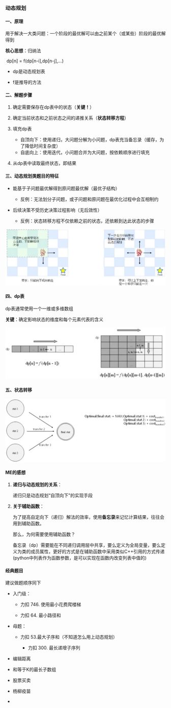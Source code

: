 ### 动态规划
#### 一、原理
用于解决一大类问题：一个阶段的最优解可以由之前某个（或某些）阶段的最优解得到

**核心思想**：归纳法

​							dp[n] = f(dp[n-i],dp[n-j],...)

* dp是动态规划表

* f是推导的方法

#### 二、解题步骤
1. 确定需要保存在dp表中的状态（**关键！**）
2. 确定当前状态和之前状态之间的递推关系（**状态转移方程**）
3. 填充dp表
   * 自顶向下：使用递归，大问题分解为小问题，dp表充当备忘录（缓存，为了降低时间复杂度）
   * 自底向上：使用迭代，小问题合并为大问题，按依赖顺序进行填充

4. 从dp表中读取最终状态，即结果

#### 三、动态规划类题目的特征

* 能基于子问题最优解得到原问题最优解（最优子结构）

	* 反例：无法划分子问题，或子问题和原问题在最优化过程中会互相制约

* 后续决策不受历史决策过程影响（无后效性）
	* 反例：状态转移方程不仅依赖之前的状态，还依赖到达此状态的步骤

![](../image/dp_fail.png)

#### 四、dp表

dp表通常使用一个一维或多维数组

**关键**：确定影响状态的维度和每个元素代表的含义

![](../image/dp_definition.png)

#### 五、状态转移

![](../image/dp_func.png)

#### ME的感想

1. **递归与动态规划的关系**：

   递归只是动态规划“自顶向下”的实现手段

2. **关于辅助函数**：

   为了提高自定向下（递归）解法的效率，使用**备忘录**来记忆计算结果，往往会用到辅助函数。

   那么，为何需要使用辅助函数？

   备忘录（dp）需要能在不同递归调用层中共享，要么定义为全局变量，要么定义为类的成员属性，更好的方式是在辅助函数中采用类似C++引用的方式传递(python中列表作为函数参数，是可以实现在函数内改变列表中值的)

#### 经典题目

建议做题顺序同下

* 入门级：

  * 力扣 746. 使用最小花费爬楼梯

  * 力扣 64. 最小路径和

* 母题：

  * 力扣 53.最大子序和（不知道怎么用上动态规划）
    
    * 力扣 300. 最长递增子序列
    
      

* 编辑距离
* 和等于K的最长子数组
* 股票买卖
* 杨柳疫苗
* 